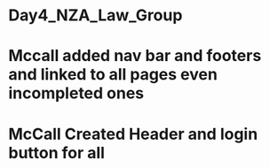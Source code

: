 # Day4_NZA_Law_Group


# Mccall added nav bar and footers and linked to all pages even incompleted ones
# McCall Created Header and login button for all
